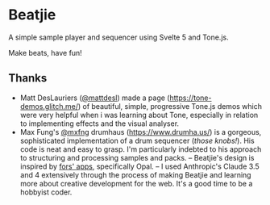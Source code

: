 # Beatjie

A simple sample player and sequencer using Svelte 5 and Tone.js.

Make beats, have fun!

## Thanks

- Matt DesLauriers ([@mattdesl](https://github.com/mattdesl)) made a page (https://tone-demos.glitch.me/) of beautiful, simple, progressive Tone.js demos which were very helpful when i was learning about Tone, especially in relation to implementing effects and the visual analyser.
- Max Fung's [@mxfng](https://github.com/mxfng) drumhaus (https://www.drumha.us/) is a gorgeous, sophisticated implementation of a drum sequencer (_those knobs!_). His code is neat and easy to grasp. I'm particularly indebted to his approach to structuring and processing samples and packs.
  – Beatjie's design is inspired by [fors' apps](https://fors.fm/), specifically Opal.
  – I used Anthropic's Claude 3.5 and 4 extensively through the process of making Beatjie and learning more about creative development for the web. It's a good time to be a hobbyist coder.
